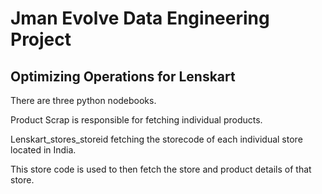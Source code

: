 # Jman Evolve Data Engineering Project

## Optimizing Operations for Lenskart

There are three python nodebooks.

Product Scrap is responsible for fetching individual products.

Lenskart_stores_storeid fetching the storecode of each individual store located in India.

This store code is used to then fetch the store and product details of that store.

